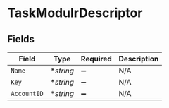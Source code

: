 # TaskModulrDescriptor


## Fields

| Field              | Type               | Required           | Description        |
| ------------------ | ------------------ | ------------------ | ------------------ |
| `Name`             | **string*          | :heavy_minus_sign: | N/A                |
| `Key`              | **string*          | :heavy_minus_sign: | N/A                |
| `AccountID`        | **string*          | :heavy_minus_sign: | N/A                |